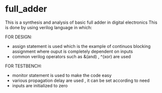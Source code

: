 # full_adder
This is a synthesis and analysis of basic full adder in digital electronics
This is done by using verilog language in which:

FOR DESIGN:
- assign statement is used which is the  example of continuos blocking assignment where ouput is completely dependent on inputs
- common verilog operators such as &(and) , ^(xor) are used

FOR TESTBENCH:
- monitor statement is used to make the code easy
- various propagation delay are used , it can be set according to need
- inputs are initialized to zero 
